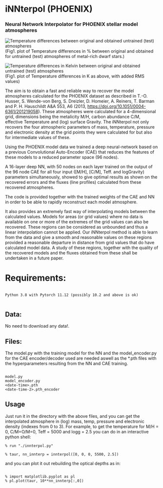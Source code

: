 # iNNterpol (PHOENIX)
### Neural Network Interpolator for PHOENIX stellar model atmospheres

![Temperature differences between original and obtained untrained (test) atmospheres](../../assets/DTemp_chkCAE_22_128_PHOENIX_10pct.png?raw=true)<br>
(Fig1. plot of Temperature differences in % between original and obtained for untrained (test) atmospheres of metal-rich dwarf stars.)

![Temperature differences in Kelvin between original and obtained untrained (test) atmospheres](../../assets/DTemp_Stats_chkCAE_16_96_PHOENIX_mp05_lgg45_scale.png?raw=true)<br>
(Fig1. plot of Temperature differences in K as above, with added RMS values)

The aim is to obtain a fast and reliable way to recover the model atmospheres calculated for the PHOENIX dataset as described in 
T.-O. Husser, S. Wende-von Berg, S. Dreizler, D. Homeier, A. Reiners, T. Barman and P. H. Hauschildt A&A 553, A6 (2013, https://doi.org/10.1051/0004-6361/201219058). These atmospheres were calculated
for a 4-dimensional grid, dimensions being the  metalicity M/H, carbon abundance C/M, effective 
Temperature and (log) surface Gravity. The iNNterpol not only recovers the four atmospheric parameters of mass, temperature, 
pressure and electronic density at the grid points they were calculated for but also for intermediate values of these.

Using the PHOENIX model data we trained a deep neural-network based on a previous Convolutional Auto-Encoder (CAE)
that reduces the features of these models to a reduced parameter space (96 nodes). 

A 16-layer deep NN, with 50 nodes on each layer trained on the output of the 96 node CAE for all four input ([M/H], [C/M], Teff. and logGravity) parameters simultaneously, showed to give optimal results as shown on the recovered errors
and the fluxes (line profiles) calculated from these recovered atmospheres.


The code is provided together with the trained weights of the CAE and NN in order to be able to rapidly reconstruct each model atmosphere. 

It also provides an extremely fast way of interpolating models between the calculated values. Models for areas (or grid values) where no data
is available on one or more of the extremes of the grid values can also be recovered. These regions can be considered as 
unbounded and thus a linear interpolation cannot be applied. Our iNNterpol method is able to learn from the data and give 
a smooth and reasonable values on these regions provided a reasonable departure in distance from grid values that do have 
calculated model data. A study of these regions, together with the quality of the recovered models and the fluxes obtained 
from these shall be undertaken in a future paper.

# Requirements:


```

Python 3.8 with Pytorch 11.12 (possibly 10.2 and above is ok)


```
## Data:

No need to download any data!. 

## Files:

The model.py with the training model for the NN and the model_encoder.py for the CAE encoder/decoder used are needed aswell as the *.pth files with the hyperparameters resulting from the NN and CAE training.

```

model.py
model_encoder.py
<date-time>.pth
<date-time-2>.pth_encoder

```

## Usage

Just run it in the directory with the above files, and you can get the interpolated atmosphere in (log) mass, temp, pressure and electronic density (indexes from 0 to 3). For example, to get the temperature for M/H = 0, C/M=O/M=0, Teff = 5000 and logg = 2.5 you can do in an interactive python shell:

```
% run "./innterpol.py"

% taur, nn_innterp = innterpol([0, 0, 0, 5500, 2.5])
```

and you can plot it out rebuilding the optical depths as in:

```

% import matplotlib.pyplot as pl 
% pl.plot(taur, 10**nn_innterp[:,0])


```



